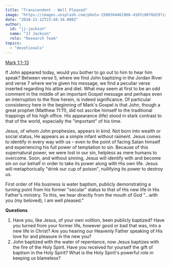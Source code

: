 ```yaml
---
title: "Transcendent - Well Pleased"
image: "https://images.unsplash.com/photo-1506564461966-4107c88f6d29?ixlib=rb-0.3.5&q=85&fm=jpg&crop=entropy&cs=srgb&ixid=eyJhcHBfaWQiOjk2NjF9&s=613d5f294cc83368934efc4edbf4331d"
date: "2018-11-12T23:48:34.000Z"
author:
  id: "jj-jackson"
  name: "JJ Jackson"
  role: "Research Team"
topics:
  - "devotionals"
---
```

[Mark 1:1-13](https://www.biblegateway.com/passage/?search=Mark1)

If John appeared today, would you bother to go out to him to hear him speak?  Between verse 5, where we find John baptizing in the Jordan River and verse 7 where we're given his message, we find a peculiar verse inserted regarding his attire and diet.  What may seem at first to be an odd comment in the middle of an important Gospel message and perhaps even an interruption to the flow herein, is indeed significance.  Of particular consistency here in the beginning of Mark's Gospel is that John, though a great prophet (Matthew 11:11), did not ascribe himself to the traditional trappings of his high office.  His appearance (life) stood in stark contrast to that of the world, especially the "important" of his time.

Jesus, of whom John prophesies, appears in kind.  Not born into wealth or social status, He appears as a simple infant without raiment.  Jesus comes to identify in every way with us – even to the point of facing Satan himself and experiencing his full power of temptation to sin.  Because of this supernatural power, we were lost in our sin, helpless as mere humans to overcome.  Soon, and without sinning, Jesus will identify with and become sin on our behalf in order to take its power along with His own life.  Jesus will metaphorically "drink our cup of poison", nullifying its power to destroy us.

First order of His business is water baptism, publicly demonstrating a turning point from his former "secular" status to that of His new life in His Father's ministry.  To this, we hear directly from the mouth of God "…with you (my beloved), I am well pleased."

**Questions**
1. Have you, like Jesus, of your own volition, been publicly baptized?  Have you turned from your former life, however good or bad that was, into a new life in Christ?  Are you hearing our Heavenly Father speaking of His love for and pleasure in the new you?
2. John baptized with the water of repentance, now Jesus baptizes with the fire of the Holy Spirit.  Have you received for yourself the gift of baptism in the Holy Spirit?  What is the Holy Spirit's powerful role in keeping us blameless?
